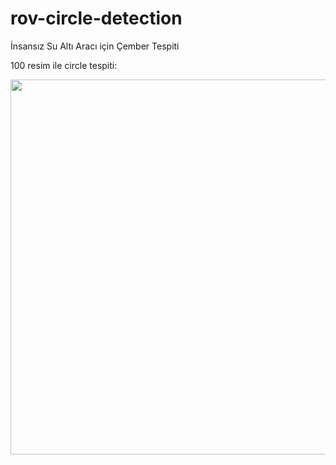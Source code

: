 # rov-circle-detection
İnsansız Su Altı Aracı için Çember Tespiti

100 resim ile circle tespiti:

<img height="600" src="/rov.png"/>
